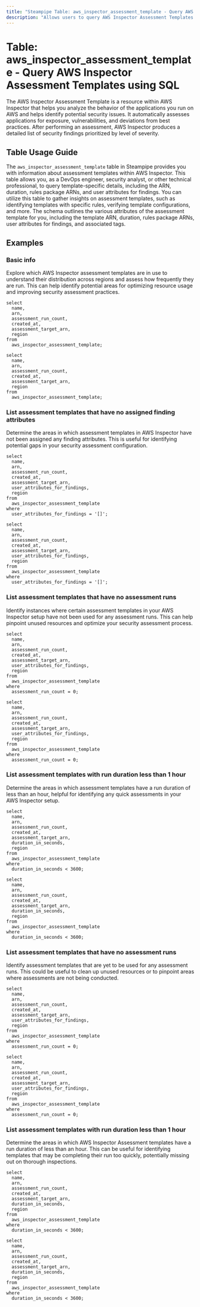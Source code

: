 ```yaml
---
title: "Steampipe Table: aws_inspector_assessment_template - Query AWS Inspector Assessment Templates using SQL"
description: "Allows users to query AWS Inspector Assessment Templates to gain insights into each template's configuration, including ARN, duration, rules package ARNs, and user attributes for findings."
---
```


# Table: aws_inspector_assessment_template - Query AWS Inspector Assessment Templates using SQL

The AWS Inspector Assessment Template is a resource within AWS Inspector that helps you analyze the behavior of the applications you run on AWS and helps identify potential security issues. It automatically assesses applications for exposure, vulnerabilities, and deviations from best practices. After performing an assessment, AWS Inspector produces a detailed list of security findings prioritized by level of severity.

## Table Usage Guide

The `aws_inspector_assessment_template` table in Steampipe provides you with information about assessment templates within AWS Inspector. This table allows you, as a DevOps engineer, security analyst, or other technical professional, to query template-specific details, including the ARN, duration, rules package ARNs, and user attributes for findings. You can utilize this table to gather insights on assessment templates, such as identifying templates with specific rules, verifying template configurations, and more. The schema outlines the various attributes of the assessment template for you, including the template ARN, duration, rules package ARNs, user attributes for findings, and associated tags.

## Examples

### Basic info
Explore which AWS Inspector assessment templates are in use to understand their distribution across regions and assess how frequently they are run. This can help identify potential areas for optimizing resource usage and improving security assessment practices.

```sql+postgres
select
  name,
  arn,
  assessment_run_count,
  created_at,
  assessment_target_arn,
  region
from
  aws_inspector_assessment_template;
```

```sql+sqlite
select
  name,
  arn,
  assessment_run_count,
  created_at,
  assessment_target_arn,
  region
from
  aws_inspector_assessment_template;
```


### List assessment templates that have no assigned finding attributes
Determine the areas in which assessment templates in AWS Inspector have not been assigned any finding attributes. This is useful for identifying potential gaps in your security assessment configuration.

```sql+postgres
select
  name,
  arn,
  assessment_run_count,
  created_at,
  assessment_target_arn,
  user_attributes_for_findings,
  region
from
  aws_inspector_assessment_template
where
  user_attributes_for_findings = '[]';
```

```sql+sqlite
select
  name,
  arn,
  assessment_run_count,
  created_at,
  assessment_target_arn,
  user_attributes_for_findings,
  region
from
  aws_inspector_assessment_template
where
  user_attributes_for_findings = '[]';
```

### List assessment templates that have no assessment runs
Identify instances where certain assessment templates in your AWS Inspector setup have not been used for any assessment runs. This can help pinpoint unused resources and optimize your security assessment process.

```sql+postgres
select
  name,
  arn,
  assessment_run_count,
  created_at,
  assessment_target_arn,
  user_attributes_for_findings,
  region
from
  aws_inspector_assessment_template
where
  assessment_run_count = 0;
```

```sql+sqlite
select
  name,
  arn,
  assessment_run_count,
  created_at,
  assessment_target_arn,
  user_attributes_for_findings,
  region
from
  aws_inspector_assessment_template
where
  assessment_run_count = 0;
```

### List assessment templates with run duration less than 1 hour
Determine the areas in which assessment templates have a run duration of less than an hour, helpful for identifying any quick assessments in your AWS Inspector setup.

```sql+postgres
select
  name,
  arn,
  assessment_run_count,
  created_at,
  assessment_target_arn,
  duration_in_seconds,
  region
from
  aws_inspector_assessment_template
where
  duration_in_seconds < 3600;
```

```sql+sqlite
select
  name,
  arn,
  assessment_run_count,
  created_at,
  assessment_target_arn,
  duration_in_seconds,
  region
from
  aws_inspector_assessment_template
where
  duration_in_seconds < 3600;
```

### List assessment templates that have no assessment runs
Identify assessment templates that are yet to be used for any assessment runs. This could be useful to clean up unused resources or to pinpoint areas where assessments are not being conducted.

```sql+postgres
select
  name,
  arn,
  assessment_run_count,
  created_at,
  assessment_target_arn,
  user_attributes_for_findings,
  region
from
  aws_inspector_assessment_template
where
  assessment_run_count = 0;
```

```sql+sqlite
select
  name,
  arn,
  assessment_run_count,
  created_at,
  assessment_target_arn,
  user_attributes_for_findings,
  region
from
  aws_inspector_assessment_template
where
  assessment_run_count = 0;
```


### List assessment templates with run duration less than 1 hour
Determine the areas in which AWS Inspector Assessment templates have a run duration of less than an hour. This can be useful for identifying templates that may be completing their run too quickly, potentially missing out on thorough inspections.

```sql+postgres
select
  name,
  arn,
  assessment_run_count,
  created_at,
  assessment_target_arn,
  duration_in_seconds,
  region
from
  aws_inspector_assessment_template
where
  duration_in_seconds < 3600;
```

```sql+sqlite
select
  name,
  arn,
  assessment_run_count,
  created_at,
  assessment_target_arn,
  duration_in_seconds,
  region
from
  aws_inspector_assessment_template
where
  duration_in_seconds < 3600;
```